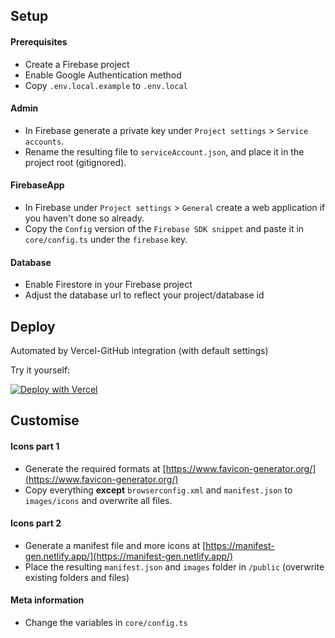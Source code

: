 ## Setup

#### Prerequisites

- Create a Firebase project
- Enable Google Authentication method
- Copy `.env.local.example` to `.env.local`

#### Admin

- In Firebase generate a private key under `Project settings` > `Service accounts`.
- Rename the resulting file to `serviceAccount.json`, and place it in the project root (gitignored).

#### FirebaseApp

- In Firebase under `Project settings` > `General` create a web application if you haven't done so already.
- Copy the `Config` version of the `Firebase SDK snippet` and paste it in `core/config.ts` under the `firebase` key.

#### Database

- Enable Firestore in your Firebase project
- Adjust the database url to reflect your project/database id

## Deploy

Automated by Vercel-GitHub integration (with default settings)

Try it yourself:

[![Deploy with Vercel](https://vercel.com/button)](https://vercel.com/new/git/external?repository-url=https://github.com/webbertakken/simple-react-app)

## Customise

#### Icons part 1

- Generate the required formats at [https://www.favicon-generator.org/](https://www.favicon-generator.org/)
- Copy everything **except** `browserconfig.xml` and `manifest.json` to `images/icons` and overwrite all files.

#### Icons part 2

- Generate a manifest file and more icons at [https://manifest-gen.netlify.app/](https://manifest-gen.netlify.app/)
- Place the resulting `manifest.json` and `images` folder in `/public` (overwrite existing folders and files)

#### Meta information

- Change the variables in `core/config.ts`
